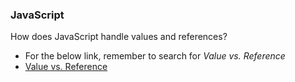 ### JavaScript

How does JavaScript handle values and references? 

* For the below link, remember to search for _Value vs. Reference_
* [Value vs. Reference](https://medium.freecodecamp.org/the-definitive-javascript-handbook-for-a-developer-interview-44ffc6aeb54e)